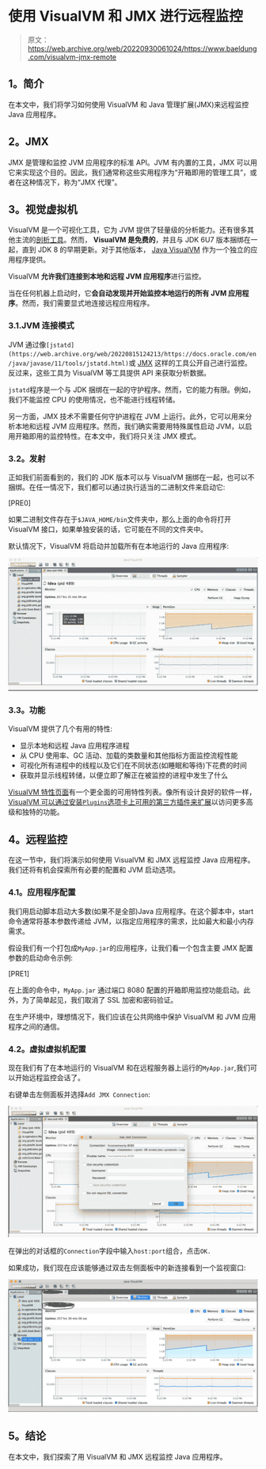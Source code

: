 # 使用 VisualVM 和 JMX 进行远程监控

> 原文：<https://web.archive.org/web/20220930061024/https://www.baeldung.com/visualvm-jmx-remote>

## **1。简介**

在本文中，我们将学习如何使用 VisualVM 和 Java 管理扩展(JMX)来远程监控 Java 应用程序。

## **2。JMX**

JMX 是管理和监控 JVM 应用程序的标准 API。JVM 有内置的工具，JMX 可以用它来实现这个目的。因此，我们通常称这些实用程序为“开箱即用的管理工具”，或者在这种情况下，称为“JMX 代理”。

## **3。视觉虚拟机**

VisualVM 是一个可视化工具，它为 JVM 提供了轻量级的分析能力。还有很多其他主流的[剖析工具](/web/20220815124213/https://www.baeldung.com/java-profilers)。然而， **VisualVM 是免费的**，并且与 JDK 6U7 版本捆绑在一起，直到 JDK 8 的早期更新。对于其他版本， [Java VisualVM](https://web.archive.org/web/20220815124213/https://visualvm.github.io/) 作为一个独立的应用程序提供。

VisualVM **允许我们连接到本地和远程 JVM 应用程序**进行监控。

当在任何机器上启动时，它**会自动发现并开始监控本地运行的所有 JVM 应用程序**。然而，我们需要显式地连接远程应用程序。

### 3.1.JVM 连接模式

JVM 通过像`[jstatd](https://web.archive.org/web/20220815124213/https://docs.oracle.com/en/java/javase/11/tools/jstatd.html)`或 [JMX](https://web.archive.org/web/20220815124213/https://docs.oracle.com/javase/8/docs/technotes/guides/visualvm/jmx_connections.html) 这样的工具公开自己进行监控。反过来，这些工具为 VisualVM 等工具提供 API 来获取分析数据。

`jstatd`程序是一个与 JDK 捆绑在一起的守护程序。然而，它的能力有限。例如，我们不能监控 CPU 的使用情况，也不能进行线程转储。

另一方面，JMX 技术不需要任何守护进程在 JVM 上运行。此外，它可以用来分析本地和远程 JVM 应用程序。然而，我们确实需要用特殊属性启动 JVM，以启用开箱即用的监控特性。在本文中，我们将只关注 JMX 模式。

### **3.2。发射**

正如我们前面看到的，我们的 JDK 版本可以与 VisualVM 捆绑在一起，也可以不捆绑。在任一情况下，我们都可以通过执行适当的二进制文件来启动它:

[PRE0]

如果二进制文件存在于`$JAVA_HOME/bin`文件夹中，那么上面的命令将打开 VisualVM 接口，如果单独安装的话，它可能在不同的文件夹中。

默认情况下，VisualVM 将启动并加载所有在本地运行的 Java 应用程序:

[![](img/79690afaa0c8a62768116f9c3486d2e0.png)](/web/20220815124213/https://www.baeldung.com/wp-content/uploads/2021/12/visualvm-launch.png)

### **3.3。功能**

VisualVM 提供了几个有用的特性:

*   显示本地和远程 Java 应用程序进程
*   从 CPU 使用率、GC 活动、加载的类数量和其他指标方面监控流程性能
*   可视化所有进程中的线程以及它们在不同状态(如睡眠和等待)下花费的时间
*   获取并显示线程转储，以便立即了解正在被监控的进程中发生了什么

[VisualVM 特性页面](https://web.archive.org/web/20220815124213/https://visualvm.github.io/features.html)有一个更全面的可用特性列表。像所有设计良好的软件一样， [VisualVM 可以通过安装`Plugins`选项卡上可用的第三方插件来扩展](https://web.archive.org/web/20220815124213/https://visualvm.github.io/plugins.html)以访问更多高级和独特的功能。

## **4。远程监控**

在这一节中，我们将演示如何使用 VisualVM 和 JMX 远程监控 Java 应用程序。我们还将有机会探索所有必要的配置和 JVM 启动选项。

### **4.1。应用程序配置**

我们用启动脚本启动大多数(如果不是全部)Java 应用程序。在这个脚本中，start 命令通常将基本参数传递给 JVM，以指定应用程序的需求，比如最大和最小内存需求。

假设我们有一个打包成`MyApp.jar`的应用程序，让我们看一个包含主要 JMX 配置参数的启动命令示例:

[PRE1]

在上面的命令中，`MyApp.jar` 通过端口 8080 配置的开箱即用监控功能启动。此外，为了简单起见，我们取消了 SSL 加密和密码验证。

在生产环境中，理想情况下，我们应该在公共网络中保护 VisualVM 和 JVM 应用程序之间的通信。

### **4.2。虚拟虚拟机配置**

现在我们有了在本地运行的 VisualVM 和在远程服务器上运行的`MyApp.jar`,我们可以开始远程监控会话了。

右键单击左侧面板并选择`Add JMX Connection`:

[![](img/bfe4492145b926401eb84b1cc15ab9c0.png)](/web/20220815124213/https://www.baeldung.com/wp-content/uploads/2021/12/visualvm-jmx-connection.png)

在弹出的对话框的`Connection`字段中输入`host:port`组合，点击`OK.`

如果成功，我们现在应该能够通过双击左侧面板中的新连接看到一个监视窗口:

[![](img/c4db71325898daf93ced2cd4865fd670.png)](/web/20220815124213/https://www.baeldung.com/wp-content/uploads/2021/12/visualvm-remote-monitor.png)

## **5。结论**

在本文中，我们探索了用 VisualVM 和 JMX 远程监控 Java 应用程序。
